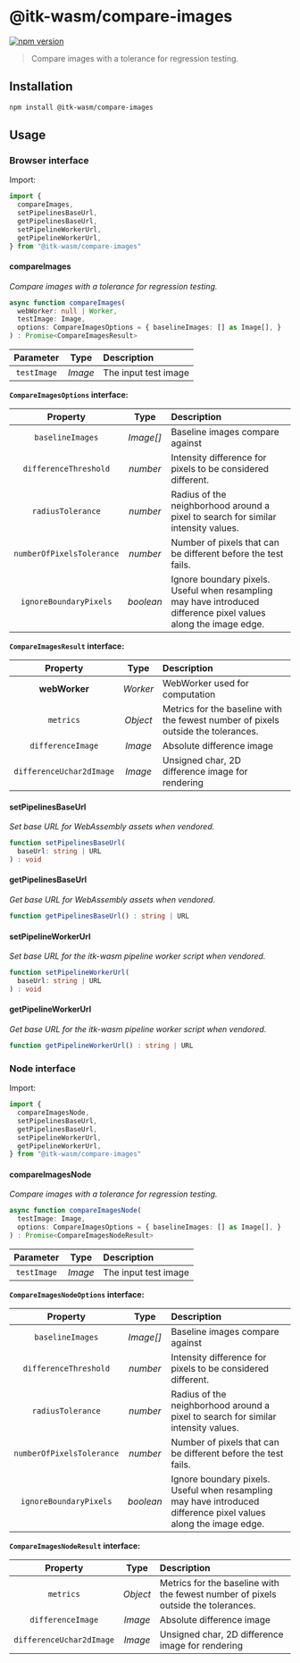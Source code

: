 # @itk-wasm/compare-images

[![npm version](https://badge.fury.io/js/@itk-wasm%2Fcompare-images.svg)](https://www.npmjs.com/package/@itk-wasm/compare-images)

> Compare images with a tolerance for regression testing.

## Installation

```sh
npm install @itk-wasm/compare-images
```

## Usage

### Browser interface

Import:

```js
import {
  compareImages,
  setPipelinesBaseUrl,
  getPipelinesBaseUrl,
  setPipelineWorkerUrl,
  getPipelineWorkerUrl,
} from "@itk-wasm/compare-images"
```

#### compareImages

*Compare images with a tolerance for regression testing.*

```ts
async function compareImages(
  webWorker: null | Worker,
  testImage: Image,
  options: CompareImagesOptions = { baselineImages: [] as Image[], }
) : Promise<CompareImagesResult>
```

|  Parameter  |   Type  | Description          |
| :---------: | :-----: | :------------------- |
| `testImage` | *Image* | The input test image |

**`CompareImagesOptions` interface:**

|          Property         |    Type   | Description                                                                                                      |
| :-----------------------: | :-------: | :--------------------------------------------------------------------------------------------------------------- |
|      `baselineImages`     | *Image[]* | Baseline images compare against                                                                                  |
|   `differenceThreshold`   |  *number* | Intensity difference for pixels to be considered different.                                                      |
|     `radiusTolerance`     |  *number* | Radius of the neighborhood around a pixel to search for similar intensity values.                                |
| `numberOfPixelsTolerance` |  *number* | Number of pixels that can be different before the test fails.                                                    |
|   `ignoreBoundaryPixels`  | *boolean* | Ignore boundary pixels. Useful when resampling may have introduced difference pixel values along the image edge. |

**`CompareImagesResult` interface:**

|         Property         |   Type   | Description                                                                       |
| :----------------------: | :------: | :-------------------------------------------------------------------------------- |
|       **webWorker**      | *Worker* | WebWorker used for computation                                                    |
|         `metrics`        | *Object* | Metrics for the baseline with the fewest number of pixels outside the tolerances. |
|     `differenceImage`    |  *Image* | Absolute difference image                                                         |
| `differenceUchar2dImage` |  *Image* | Unsigned char, 2D difference image for rendering                                  |

#### setPipelinesBaseUrl

*Set base URL for WebAssembly assets when vendored.*

```ts
function setPipelinesBaseUrl(
  baseUrl: string | URL
) : void
```

#### getPipelinesBaseUrl

*Get base URL for WebAssembly assets when vendored.*

```ts
function getPipelinesBaseUrl() : string | URL
```

#### setPipelineWorkerUrl

*Set base URL for the itk-wasm pipeline worker script when vendored.*

```ts
function setPipelineWorkerUrl(
  baseUrl: string | URL
) : void
```

#### getPipelineWorkerUrl

*Get base URL for the itk-wasm pipeline worker script when vendored.*

```ts
function getPipelineWorkerUrl() : string | URL
```

### Node interface

Import:

```js
import {
  compareImagesNode,
  setPipelinesBaseUrl,
  getPipelinesBaseUrl,
  setPipelineWorkerUrl,
  getPipelineWorkerUrl,
} from "@itk-wasm/compare-images"
```

#### compareImagesNode

*Compare images with a tolerance for regression testing.*

```ts
async function compareImagesNode(
  testImage: Image,
  options: CompareImagesOptions = { baselineImages: [] as Image[], }
) : Promise<CompareImagesNodeResult>
```

|  Parameter  |   Type  | Description          |
| :---------: | :-----: | :------------------- |
| `testImage` | *Image* | The input test image |

**`CompareImagesNodeOptions` interface:**

|          Property         |    Type   | Description                                                                                                      |
| :-----------------------: | :-------: | :--------------------------------------------------------------------------------------------------------------- |
|      `baselineImages`     | *Image[]* | Baseline images compare against                                                                                  |
|   `differenceThreshold`   |  *number* | Intensity difference for pixels to be considered different.                                                      |
|     `radiusTolerance`     |  *number* | Radius of the neighborhood around a pixel to search for similar intensity values.                                |
| `numberOfPixelsTolerance` |  *number* | Number of pixels that can be different before the test fails.                                                    |
|   `ignoreBoundaryPixels`  | *boolean* | Ignore boundary pixels. Useful when resampling may have introduced difference pixel values along the image edge. |

**`CompareImagesNodeResult` interface:**

|         Property         |   Type   | Description                                                                       |
| :----------------------: | :------: | :-------------------------------------------------------------------------------- |
|         `metrics`        | *Object* | Metrics for the baseline with the fewest number of pixels outside the tolerances. |
|     `differenceImage`    |  *Image* | Absolute difference image                                                         |
| `differenceUchar2dImage` |  *Image* | Unsigned char, 2D difference image for rendering                                  |
